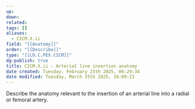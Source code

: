 ```yaml
---
up: 
down: 
related: 
tags: []
aliases:
  - CICM.X.ii
field: "[[Anatomy]]"
order: "[[Describe]]"
type: "[[LO.C.PEX.CICM]]"
dg-publish: true
title: CICM.X.ii - Arterial line insertion anatomy
date created: Tuesday, February 25th 2025, 06:29:34
date modified: Tuesday, March 25th 2025, 16:09:21
---
```


Describe the anatomy relevant to the insertion of an arterial line into a radial or femoral artery.
